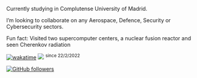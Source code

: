 Currently studying in Complutense University of Madrid.

I’m looking to collaborate on any Aerospace, Defence, Security or Cybersecurity sectors.

Fun fact: Visited two supercomputer centers, a nuclear fusion reactor and seen Cherenkov radiation

[![wakatime](https://wakatime.com/badge/user/488c838b-faea-4515-a9d8-8b287a14e316.svg)](https://wakatime.com/@488c838b-faea-4515-a9d8-8b287a14e316)
![](https://komarev.com/ghpvc/?username=Juan-Embid&color=ffabb7&style=flat-square)
<sup>since 22/2/2022</sup>

[![GitHub followers](https://img.shields.io/github/followers/juan-embid?label=Github&style=social)](https://github.com/juan-embid)
